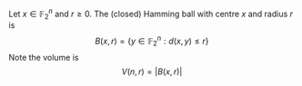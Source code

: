 Let $x\in \mathbb{F}_{2}^{n}$ and $r\geq 0$. The (closed) Hamming ball with centre $x$ and radius $r$ is 
$$
B(x,r)=\{ y\in \mathbb{F}_{2}^{n}:d(x,y)\leq r \}
$$
Note the volume is 
$$
V(n,r)=\lvert B(x,r) \rvert
$$
